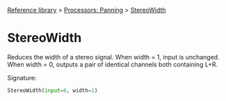 [Reference library](../index.md) > [Processors: Panning](index.md) > [StereoWidth](stereowidth.md)

# StereoWidth

Reduces the width of a stereo signal. When width = 1, input is unchanged. When width = 0, outputs a pair of identical channels both containing L+R.

Signature:
```python
StereoWidth(input=0, width=1)
```
